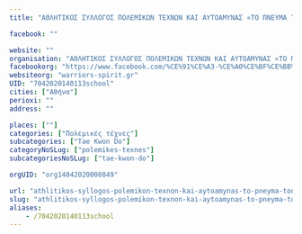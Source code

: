 ```yaml
---
title: "ΑΘΛΗΤΙΚΟΣ ΣΥΛΛΟΓΟΣ ΠΟΛΕΜΙΚΩΝ ΤΕΧΝΩΝ ΚΑΙ ΑΥΤΟΑΜΥΝΑΣ «ΤΟ ΠΝΕΥΜΑ ΤΩΝ ΠΟΛΕΜΙΣΤΩΝ»-Αθήνα-Tae Kwon Do"

facebook: ""

website: ""
organisation: "ΑΘΛΗΤΙΚΟΣ ΣΥΛΛΟΓΟΣ ΠΟΛΕΜΙΚΩΝ ΤΕΧΝΩΝ ΚΑΙ ΑΥΤΟΑΜΥΝΑΣ «ΤΟ ΠΝΕΥΜΑ ΤΩΝ ΠΟΛΕΜΙΣΤΩΝ»"
facebookorg: "https://www.facebook.com/%CE%91%CE%A3-%CE%A0%CE%BF%CE%BB%CE%B5%CE%BC%CE%B9%CE%BA%CF%8E%CE%BD-%CE%A4%CE%B5%CF%87%CE%BD%CF%8E%CE%BD-%CE%91%CF%85%CF%84%CE%BF%CE%AC%CE%BC%CF%85%CE%BD%CE%B1%CF%82-%CF%84%CE%BF-%CE%A0%CE%BD%CE%B5%CF%8D%CE%BC%CE%B1-%CE%A4%CF%89%CE%BD-%CE%A0%CE%BF%CE%BB%CE%B5%CE%BC%CE%B9%CF%83%CF%84%CF%8E%CE%BD-173789719374914/"
websiteorg: "warriors-spirit.gr"
UID: "7042020140113school"
cities: ["Αθήνα"]
perioxi: ""
address: ""

places: [""]
categories: ["Πολεμικές τέχνες"]
subcategories: ["Tae Kwon Do"]
categoryNoSLug: ["polemikes-texnes"]
subcategoriesNoSLug: ["tae-kwon-do"]

orgUID: "org14042020000849"

url: "athlitikos-syllogos-polemikon-texnon-kai-aytoamynas-to-pneyma-ton-polemiston-athina-tae-kwon-do/athina"
slug: "athlitikos-syllogos-polemikon-texnon-kai-aytoamynas-to-pneyma-ton-polemiston-athina-tae-kwon-do"
aliases:
    - /7042020140113school
---
```





